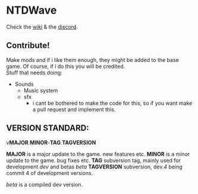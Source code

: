 # NTDWave

Check the [wiki](https://github.com/NotToxicDev/NTDWave/wiki) & the [discord](https://discord.gg/XUUapfstb2).

## Contribute!

Make mods and if i like them enough, they might be added to the base game. Of course, if i do this you will be credited.<br>
Stuff that needs doing:
- Sounds
  - Music system
  - sfx
    - i cant be bothered to make the code for this, so if you want make a pull request and implement this.

## VERSION STANDARD:

v**MAJOR**.**MINOR**-**TAG**.**TAGVERSION**

**MAJOR** is a major update to the game. new features etc.
**MINOR** is a minor update to the game. bug fixes etc.
**TAG** subversion tag, mainly used for development _dev_ and betas _beta_
**TAGVERSION** subversion, dev._4_ being commit 4 of development versions.

_beta_ is a compiled dev version.
